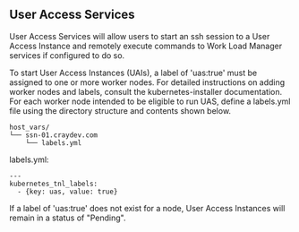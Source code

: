 User Access Services
----
User Access Services will allow users to start an ssh session to a User Access
Instance and remotely execute commands to Work Load Manager services if
configured to do so.

To start User Access Instances (UAIs), a label of 'uas:true' must be
assigned to one or more worker nodes. For detailed instructions on adding
worker nodes and labels, consult the kubernetes-installer documentation. For
each worker node intended to be eligible to run UAS, define a labels.yml
file using the directory structure and contents shown below.

```
host_vars/
└── ssn-01.craydev.com
    └── labels.yml
```

labels.yml:
```
---
kubernetes_tnl_labels:
  - {key: uas, value: true}
```

If a label of 'uas:true' does not exist for a node, User Access Instances will remain
in a status of "Pending".

